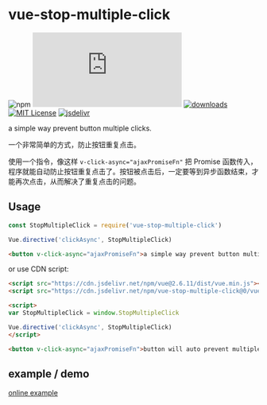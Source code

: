 # vue-stop-multiple-click

![npm](https://img.shields.io/npm/v/vue-stop-multiple-click)
[![gzip size](http://img.badgesize.io/https://unpkg.com/vue-stop-multiple-click/vue-prevent-multiple-click.js?compression=gzip&label=gzip%20size&style=flat-square)](https://unpkg.com/vue-stop-multiple-click/vue-prevent-multiple-click.js)
[![downloads](https://img.shields.io/npm/dm/vue-stop-multiple-click.svg?style=flat-square)](https://www.npmtrends.com/vue-stop-multiple-click)
[![MIT License](https://img.shields.io/npm/l/vue-stop-multiple-click.svg?style=flat-square)](https://github.com/fisker/vue-stop-multiple-click/blob/master/license)
[![jsdelivr](https://data.jsdelivr.com/v1/package/npm/vue-stop-multiple-click/badge)](https://www.jsdelivr.com/package/npm/vue-stop-multiple-click)

a simple way prevent button multiple clicks.

一个非常简单的方式，防止按钮重复点击。

使用一个指令，像这样 ```v-click-async="ajaxPromiseFn"``` 把 Promise 函数传入，程序就能自动防止按钮重复点击了。按钮被点击后，一定要等到异步函数结束，才能再次点击，从而解决了重复点击的问题。

## Usage
```js
const StopMultipleClick = require('vue-stop-multiple-click')

Vue.directive('clickAsync', StopMultipleClick)
```

```html
<button v-click-async="ajaxPromiseFn">a simple way prevent button multiple clicks</button>
```

or use CDN script:
```html
<script src="https://cdn.jsdelivr.net/npm/vue@2.6.11/dist/vue.min.js"></script>
<script src="https://cdn.jsdelivr.net/npm/vue-stop-multiple-click@0/vue-prevent-multiple-click.min.js"></script>

<script>
var StopMultipleClick = window.StopMultipleClick

Vue.directive('clickAsync', StopMultipleClick)
</script>

<button v-click-async="ajaxPromiseFn">button will auto prevent multiple clicks</button>
```

## example / demo
[online example](https://en777.github.io/vue-stop-multiple-click/example.html)

